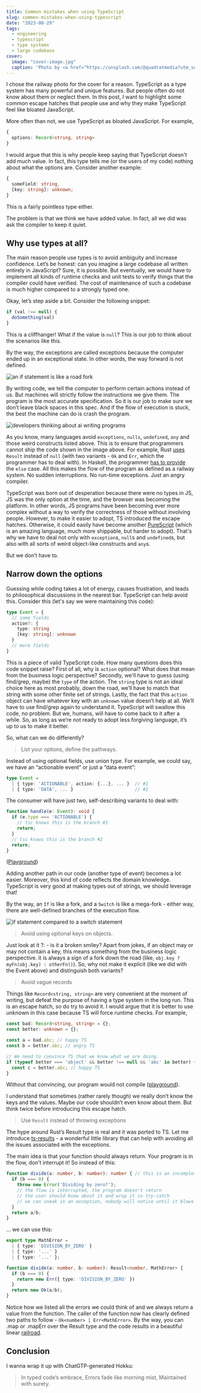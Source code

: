 ```yaml
---
title: Common mistakes when using TypeScript
slug: common-mistakes-when-using-typescript
date: "2023-08-29"
tags:
  - engineering
  - typescript
  - type systems
  - large codebase
cover:
  image: "cover-image.jpg"
  caption: 'Photo by <a href="https://unsplash.com/@quadratmedia?utm_source=unsplash&utm_medium=referral&utm_content=creditCopyText">Wolfgang Rottmann</a> on <a href="https://unsplash.com/photos/kGEiSgwHWgE?utm_source=unsplash&utm_medium=referral&utm_content=creditCopyText">Unsplash</a>'
---
```

I chose the railway photo for the cover for a reason. TypeScript as a type system has many powerful and unique features. But people often do not know about them or neglect them. In this post, I want to highlight some common escape hatches that people use and why they make TypeScript feel like bloated JavaScript.

More often than not, we use TypeScript as bloated JavaScript. For example,

```typescript
{
  options: Record<string, string>
}
```

I would argue that this is why people keep saying that TypeScript doesn't add much value. In fact, this type tells me (or the users of my code) nothing about what the options are. Consider another example:

```typescript
{
  someField: string,
  [key: string]: unknown;
}
```

This is a fairly pointless type either.

The problem is that we think we have added value. In fact, all we did was ask the compiler to keep it quiet.

## Why use types at all?

The main reason people use types is to avoid ambiguity and increase confidence. Let’s be honest: can you imagine a large codebase all written entirely in JavaScript? Sure, it is possible. But eventually, we would have to implement all kinds of runtime checks and unit tests to verify things that the compiler could have verified. The cost of maintenance of such a codebase is much higher compared to a strongly typed one.

Okay, let’s step aside a bit. Consider the following snippet:

```typescript
if (val !== null) {
  doSomething(val)
}
```

This is a cliffhanger! What if the value is `null`? This is our job to think about the scenarios like this.

By the way, the exceptions are called exceptions because the computer ended up in an exceptional state. In other words, the way forward is not defined.

![an if statement is like a road fork](./road-fork.png)

By writing code, we tell the computer to perform certain actions instead of us. But machines will strictly follow the instructions we give them. The program is the most accurate specification. So it is our job to make sure we don’t leave black spaces in this spec. And if the flow of execution is stuck, the best the machine can do is crash the program.

![developers thinking about ai writing programs](./developers-code-ai-meme.jpeg)

As you know, many languages avoid `exceptions`, `nulls`, `undefined`, `any` and those weird constructs listed above. This is to ensure that programmers cannot ship the code shown in the image above. For example, Rust [uses](https://doc.rust-lang.org/std/result/) `Result` instead of `null` (with two variants - `Ok` and `Err`, which the programmer has to deal with). In Haskell, the programmer [has to provide](https://en.wikibooks.org/wiki/Haskell/Control_structures) the `else` case. All this makes the flow of the program as defined as a railway system. No sudden interruptions. No run-time exceptions. Just an angry compiler.

TypeScript was born out of desperation because there were no types in JS, JS was the only option at the time, and the browser was becoming the platform. In other words, JS programs have been becoming ever more complex without a way to verify the correctness of those without involving people. However, to make it easier to adopt, TS introduced the escape hatches. Otherwise, it could easily have become another [PureScript](https://www.purescript.org/) (which is an amazing language, much more shippable, but harder to adopt). That's why we have to deal not only with `exception`s, `null`s and `undefined`s, but also with all sorts of weird object-like constructs and `any`s.

But we don’t have to.

## Narrow down the options

Guessing while coding takes a lot of energy, causes frustration, and leads to philosophical discussions in the nearest bar. TypeScript can help avoid this. Consider this (let's say we were maintaining this code):

```typescript
type Event = {
  // some fields
  action?: {
    type: string
    [key: string]: unknown
  }
  // more fields
}
```

This is a piece of valid TypeScript code. How many questions does this code snippet raise? First of all, why is `action` optional? What does that mean from the business logic perspective? Secondly, we'll have to guess (using find/grep, maybe) the `type` of the action. The `string` type is not an ideal choice here as most probably, down the road, we’ll have to match that string with some other finite set of strings. Lastly, the fact that this `action` object can have whatever key with an `unknown` value doesn’t help at all. We’ll have to use find/grep again to understand it. TypeScript will swallow this code, no problem. But we, humans, will have to come back to it after a while. So, as long as we’re not ready to adopt less forgiving language, it’s up to us to make it better.

So, what can we do differently?

> List your options, define the pathways.

Instead of using optional fields, use union type. For example, we could say, we have an “actionable event” or just a “data event”:

```typescript
type Event =
  | { type: 'ACTIONABLE', action: {...}, ... }  // #1
  | { type: 'DATA', ... }                       // #2
```

The consumer will have just two, self-describing variants to deal with:

```typescript
function handle(e: Event): void {
  if (e.type === 'ACTIONABLE') {
    // tsc knows this is the branch #1
    return;
  }
  // tsc knows this is the branch #2
  return;
}
```

([Playground](https://www.typescriptlang.org/play?useUnknownInCatchVariables=true#code/C4TwDgpgBAQghgZwgFXNAvFA3lAdnAWwgC4oFgAnAS1wHMAaKOWkvAVwICMIKoBfANwAoUJCgB5AMaS2YRFQD2uKOiFR1sRCjRQAZFAAUajSYA+2KKNYBycmwAmEXMGuN7VADZUWz0pwUKHhBwynzGJurmOFak1mAUCgBmEAgIChSuUIH2AMqSABYBHn5FwaHhUACUwkKJbLiSwIrK8TTAOcBsiYkGkBRpuKRSMnIIzZWkAG4KVPbYFVSJhn0DAHRWKuiYtp2OztaV8xEakkppQaseCrQG1gCSUADWuAoA7pb5VAhku04ujCslKt3F4fMBqhUTBQIJ0KLhhCYwiZTrhzhBLtdbg9nm8Pl8oPEkik0hkATw1tk8oVApUhHwgA))

Adding another path in our code (another type of event) becomes a lot easier. Moreover, this kind of code reflects the domain knowledge. TypeScript is very good at making types out of strings, we should leverage that!

By the way, an `If` is like a fork, and a `Switch` is like a mega-fork - either way, there are well-defined branches of the execution flow.

![if statement compared to a switch statement](./if-vs-switch.png)

> Avoid using optional keys on objects.

Just look at it ?: - is it a broken smiley? Apart from jokes, if an object may or may not contain a key, this means something from the business logic perspective. it is always a sign of a fork down the road (like, `obj.key ? myFn(obj.key) : otherFn()`). So, why not make it explicit (like we did with the Event above) and distinguish both variants?

> Avoid vague records

Things like `Record<string, string>` are very convenient at the moment of writing, but defeat the purpose of having a type system in the long run. This is an escape hatch, so do try to avoid it. I would argue that it is better to use unknown in this case because TS will force runtime checks. For example,

```typescript
const bad: Record<string, string> = {};
const better: unknown = {};

const a = bad.abc; // happy TS
const b = better.abc; // angry TS

// We need to convince TS that we know what we are doing.
if (typeof better === 'object' && better !== null && 'abc' in better) {
  const c = better.abc; // happy TS
}
```

Without that convincing, our program would not compile ([playground](https://www.typescriptlang.org/play?useUnknownInCatchVariables=true#code/MYewdgzgLgBARgQwCYC4YCUCmoBOSA80OAlmAOYA0MRpZAfDALwwDeAvgNwBQokscmKFEw40AVzABrMCADuYJq05ce4aDASLESAHQI4wbr3Vwtg4Tj0HuXYgDMYACigBPAA6YQDgUJFNGzADkIHAAVthQgTAAZNHw5n4AhAEwYGIANukxcYH6wFGk8b44AJSsXDCVMMawwGbFVoZcbEA)).

I understand that sometimes (rather rarely though) we really don’t know the keys and the values. Maybe our code shouldn’t even know about them. But think twice before introducing this escape hatch.

> Use `Result` instead of throwing exceptions

The hype around Rust’s Result type is real and it was ported to TS. Let me introduce [ts-results](https://github.com/vultix/ts-results) - a wonderful little library that can help with avoiding all the issues associated with the exceptions.

The main idea is that your function should always return. Your program is in the flow, don’t interrupt it! So instead of this:

```ts
function divide(a: number, b: number): number { // this is an incomplete truth, btw if(b===0){
  if (b === 0) {
    throw new Error('Dividing by zero?');
    // the flow is interrupted, the program doesn't return
    // the user should know about it and wrap it in try-catch
    // we can sneak in an exception, nobody will notice until it blows up :P
  }
  return a/b;
}
```

... we can use this:

```ts
export type MathError =
  | { type: 'DIVISION_BY_ZERO' }
  | { type: '...' }
  | { type: '...' };

function divide(a: number, b: number): Result<number, MathError> {
  if (b === 0) {
    return new Err({ type: 'DIVISION_BY_ZERO' })
  }
  return new Ok(a/b);
}
```

Notice how we listed all the errors we could think of and we always return a value from the function. The caller of the function now has clearly defined two paths to follow - `Ok<number> | Err<MathError>`. By the way, you can .map or .mapErr over the Result type and the code results in a beautiful linear [railroad](https://fsharpforfunandprofit.com/rop/).

## Conclusion

I wanna wrap it up with ChatGTP-generated Hokku:

> In typed code’s embrace,
> Errors fade like morning mist,
> Maintained with surety.
